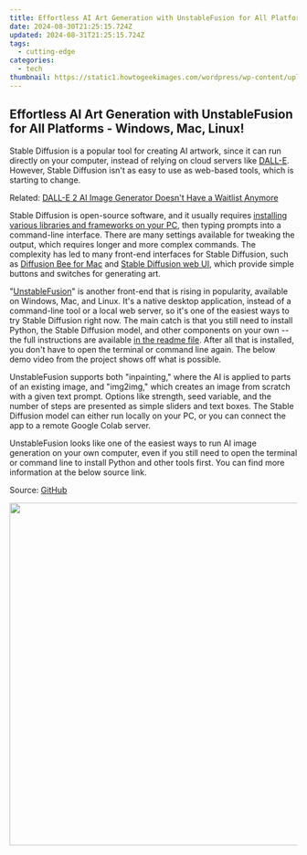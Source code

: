 ```yaml
---
title: Effortless AI Art Generation with UnstableFusion for All Platforms - Windows, Mac, Linux!
date: 2024-08-30T21:25:15.724Z
updated: 2024-08-31T21:25:15.724Z
tags:
  - cutting-edge
categories:
  - tech
thumbnail: https://static1.howtogeekimages.com/wordpress/wp-content/uploads/2022/09/UnstableFusion-logo.jpg
---
```


## Effortless AI Art Generation with UnstableFusion for All Platforms - Windows, Mac, Linux!

Stable Diffusion is a popular tool for creating AI artwork, since it can run directly on your computer, instead of relying on cloud servers like [DALL-E](https://video-screen-grab.techidaily.com/new-2024-approved-home-sweet-habitat-6-basic-mc-dwellings-demystified/). However, Stable Diffusion isn't as easy to use as web-based tools, which is starting to change.

Related: [DALL-E 2 AI Image Generator Doesn't Have a Waitlist Anymore](https://video-screen-grab.techidaily.com/new-2024-approved-home-sweet-habitat-6-basic-mc-dwellings-demystified/) 

 Stable Diffusion is open-source software, and it usually requires [installing various libraries and frameworks on your PC](https://unlock-android.techidaily.com/7-ways-to-unlock-a-locked-xiaomi-redmi-k70-phone-by-drfone-android/), then typing prompts into a command-line interface. There are many settings available for tweaking the output, which requires longer and more complex commands. The complexity has led to many front-end interfaces for Stable Diffusion, such as [Diffusion Bee for Mac](https://extra-support.techidaily.com/in-2024-optimize-your-streaming-game-incorporating-chroma-key-effects-with-ease/) and [Stable Diffusion web UI](https://sim-unlock.techidaily.com/in-2024-top-imei-unlokers-for-your-tecno-spark-go-2023-phone-by-drfone-android/), which provide simple buttons and switches for generating art.

 "[UnstableFusion](https://github.com/ahrm/UnstableFusion)" is another front-end that is rising in popularity, available on Windows, Mac, and Linux. It's a native desktop application, instead of a command-line tool or a local web server, so it's one of the easiest ways to try Stable Diffusion right now. The main catch is that you still need to install Python, the Stable Diffusion model, and other components on your own -- the full instructions are available [in the readme file](https://github.com/ahrm/UnstableFusion/blob/main/README.md). After all that is installed, you don't have to open the terminal or command line again. The below demo video from the project shows off what is possible.

 UnstableFusion supports both "inpainting," where the AI is applied to parts of an existing image, and "img2img," which creates an image from scratch with a given text prompt. Options like strength, seed variable, and the number of steps are presented as simple sliders and text boxes. The Stable Diffusion model can either run locally on your PC, or you can connect the app to a remote Google Colab server.

 UnstableFusion looks like one of the easiest ways to run AI image generation on your own computer, even if you still need to open the terminal or command line to install Python and other tools first. You can find more information at the below source link.

 Source: [GitHub](https://github.com/ahrm/UnstableFusion)

<ins class="adsbygoogle"
     style="display:block"
     data-ad-format="autorelaxed"
     data-ad-client="ca-pub-7571918770474297"
     data-ad-slot="1223367746"></ins>



<ins class="adsbygoogle"
     style="display:block"
     data-ad-client="ca-pub-7571918770474297"
     data-ad-slot="8358498916"
     data-ad-format="auto"
     data-full-width-responsive="true"></ins>



<!-- affiliate ads begin -->
<a href="https://appsumo.8odi.net/c/5597632/2082538/7443" target="_top" id="2082538"><img src="//a.impactradius-go.com/display-ad/7443-2082538" border="0" alt="" width="1200" height="600"/></a><img height="0" width="0" src="https://appsumo.8odi.net/i/5597632/2082538/7443" style="position:absolute;visibility:hidden;" border="0" />
<!-- affiliate ads end -->